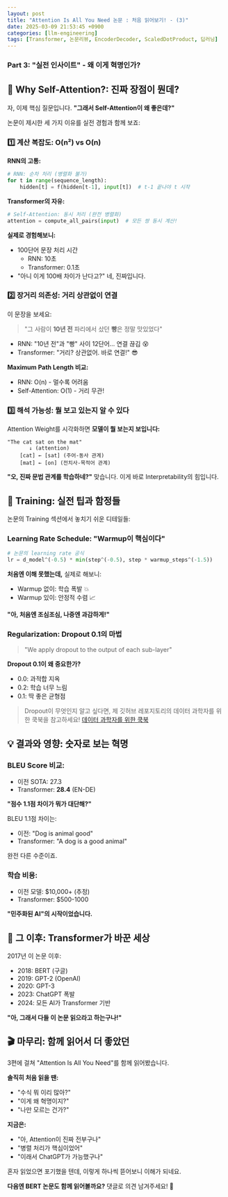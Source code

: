 ```yaml
---
layout: post
title: "Attention Is All You Need 논문 : 처음 읽어보기! - (3)"
date: 2025-03-09 21:53:45 +0900
categories: [llm-engineering]
tags: [Transformer, 논문리뷰, EncoderDecoder, ScaledDotProduct, 딥러닝]
---
```

### **Part 3: "실전 인사이트" - 왜 이게 혁명인가?**

## 🤯 Why Self-Attention?: 진짜 장점이 뭔데?

자, 이제 핵심 질문입니다. **"그래서 Self-Attention이 왜 좋은데?"**

논문이 제시한 세 가지 이유를 실전 경험과 함께 보죠:

### 1️⃣ **계산 복잡도: O(n²) vs O(n)**

**RNN의 고통:**
```python
# RNN: 순차 처리 (병렬화 불가)
for t in range(sequence_length):
    hidden[t] = f(hidden[t-1], input[t])  # t-1 끝나야 t 시작
```

**Transformer의 자유:**
```python
# Self-Attention: 동시 처리 (완전 병렬화)
attention = compute_all_pairs(input)  # 모든 쌍 동시 계산!
```

**실제로 경험해보니:**
- 100단어 문장 처리 시간
  - RNN: 10초
  - Transformer: 0.1초
- "아니 이게 100배 차이가 난다고?" 네, 진짜입니다.

### 2️⃣ **장거리 의존성: 거리 상관없이 연결**

이 문장을 보세요:
> "그 사람이 **10년 전** 파리에서 샀던 **빵**은 정말 맛있었다"

- RNN: "10년 전"과 "빵" 사이 12단어... 연결 끊김 😵
- Transformer: "거리? 상관없어. 바로 연결!" 😎

**Maximum Path Length 비교:**
- RNN: O(n) - 멀수록 어려움
- Self-Attention: O(1) - 거리 무관!

### 3️⃣ **해석 가능성: 뭘 보고 있는지 알 수 있다**

Attention Weight를 시각화하면 **모델이 뭘 보는지 보입니다:**

```
"The cat sat on the mat"
       ↓ (attention)
    [cat] ← [sat] (주어-동사 관계)
    [mat] ← [on] (전치사-목적어 관계)
```

**"오, 진짜 문법 관계를 학습하네?"** 
맞습니다. 이게 바로 Interpretability의 힘입니다.

## 🚀 Training: 실전 팁과 함정들

논문의 Training 섹션에서 놓치기 쉬운 디테일들:

### Learning Rate Schedule: "Warmup이 핵심이다"

```python
# 논문의 learning rate 공식
lr = d_model^(-0.5) * min(step^(-0.5), step * warmup_steps^(-1.5))
```

**처음엔 이해 못했는데,** 실제로 해보니:
- Warmup 없이: 학습 폭발 💥
- Warmup 있이: 안정적 수렴 📈

**"아, 처음엔 조심조심, 나중엔 과감하게!"**

### Regularization: Dropout 0.1의 마법

> "We apply dropout to the output of each sub-layer"

**Dropout 0.1이 왜 중요한가?**
- 0.0: 과적합 지옥
- 0.2: 학습 너무 느림
- 0.1: 딱 좋은 균형점

> Dropout이 무엇인지 알고 싶다면, 제 깃허브 레포지토리의 데이터 과학자를 위한 쿡북을 참고하세요!
> [데이터 과학자를 위한 쿡북](https://github.com/hanaoverride/data-scientist-cookbook-for-korean)
## 💡 결과와 영향: 숫자로 보는 혁명

### BLEU Score 비교:
- 이전 SOTA: 27.3
- Transformer: **28.4** (EN-DE)

**"점수 1.1점 차이가 뭐가 대단해?"**

BLEU 1.1점 차이는:
- 이전: "Dog is animal good"
- Transformer: "A dog is a good animal"

완전 다른 수준이죠.

### 학습 비용:
- 이전 모델: $10,000+ (추정)
- Transformer: $500-1000

**"민주화된 AI"의 시작이었습니다.**

## 🔮 그 이후: Transformer가 바꾼 세상

2017년 이 논문 이후:
- 2018: BERT (구글)
- 2019: GPT-2 (OpenAI)
- 2020: GPT-3
- 2023: ChatGPT 폭발
- 2024: 모든 AI가 Transformer 기반

**"아, 그래서 다들 이 논문 읽으라고 하는구나!"**

## 🎬 마무리: 함께 읽어서 더 좋았던

3편에 걸쳐 "Attention Is All You Need"를 함께 읽어봤습니다.

**솔직히 처음 읽을 땐:**
- "수식 뭐 이리 많아?"
- "이게 왜 혁명이지?"
- "나만 모르는 건가?"

**지금은:**
- "아, Attention이 진짜 전부구나"
- "병렬 처리가 핵심이었어"
- "이래서 ChatGPT가 가능했구나"

혼자 읽었으면 포기했을 텐데, 이렇게 하나씩 뜯어보니 이해가 되네요.

**다음엔 BERT 논문도 함께 읽어볼까요?** 
댓글로 의견 남겨주세요! 🚀
